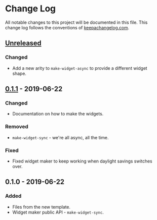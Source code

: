 # Change Log
All notable changes to this project will be documented in this file. This change log follows the conventions of [keepachangelog.com](http://keepachangelog.com/).

## [Unreleased]
### Changed
- Add a new arity to `make-widget-async` to provide a different widget shape.

## [0.1.1] - 2019-06-22
### Changed
- Documentation on how to make the widgets.

### Removed
- `make-widget-sync` - we're all async, all the time.

### Fixed
- Fixed widget maker to keep working when daylight savings switches over.

## 0.1.0 - 2019-06-22
### Added
- Files from the new template.
- Widget maker public API - `make-widget-sync`.

[Unreleased]: https://github.com/your-name/clojure-ml/compare/0.1.1...HEAD
[0.1.1]: https://github.com/your-name/clojure-ml/compare/0.1.0...0.1.1
